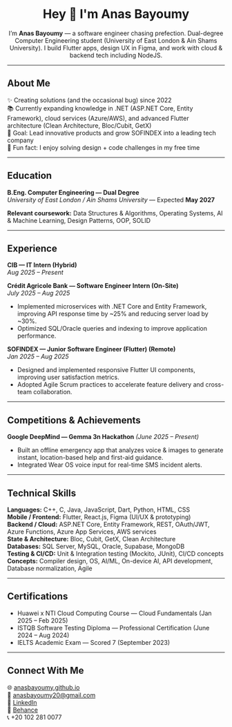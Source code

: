 <h1 align="center">Hey 👋 I'm Anas Bayoumy</h1>

<p align="center">
I’m <strong>Anas Bayoumy</strong> — a software engineer chasing prefection.  
Dual-degree Computer Engineering student (University of East London & Ain Shams University).  
I build Flutter apps, design UX in Figma, and work with cloud & backend tech including NodeJS.
</p>

---

## About Me

✨ Creating solutions (and the occasional bug) since 2022  
📚 Currently expanding knowledge in .NET (ASP.NET Core, Entity Framework), cloud services (Azure/AWS), and advanced Flutter architecture (Clean Architecture, Bloc/Cubit, GetX)  
🎯 Goal: Lead innovative products and grow SOFINDEX into a leading tech company  
🎲 Fun fact: I enjoy solving design + code challenges in my free time

---

## Education

**B.Eng. Computer Engineering — Dual Degree**  
*University of East London / Ain Shams University* — Expected **May 2027**

**Relevant coursework:** Data Structures & Algorithms, Operating Systems, AI & Machine Learning, Design Patterns, OOP, SOLID

---

## Experience



**CIB — IT Intern (Hybrid)**  
*Aug 2025 – Present*  
  
**Crédit Agricole Bank — Software Engineer Intern (On-Site)**  
*July 2025 – Aug 2025*  
- Implemented microservices with .NET Core and Entity Framework, improving API response time by ~25% and reducing server load by ~30%.  
- Optimized SQL/Oracle queries and indexing to improve application performance.

**SOFINDEX — Junior Software Engineer (Flutter) (Remote)**  
*Jan 2025 – Aug 2025*  
- Designed and implemented responsive Flutter UI components, improving user satisfaction metrics.  
- Adopted Agile Scrum practices to accelerate feature delivery and cross-team collaboration.

---

## Competitions & Achievements

**Google DeepMind — Gemma 3n Hackathon** *(June 2025 – Present)*  
- Built an offline emergency app that analyzes voice & images to generate instant, location-based help and first-aid guidance.  
- Integrated Wear OS voice input for real-time SMS incident alerts.

---

## Technical Skills

**Languages:** C++, C, Java, JavaScript, Dart, Python, HTML, CSS  
**Mobile / Frontend:** Flutter, React.js, Figma (UI/UX & prototyping)  
**Backend / Cloud:** ASP.NET Core, Entity Framework, REST, OAuth/JWT, Azure Functions, Azure App Services, AWS services  
**State & Architecture:** Bloc, Cubit, GetX, Clean Architecture  
**Databases:** SQL Server, MySQL, Oracle, Supabase, MongoDB  
**Testing & CI/CD:** Unit & Integration testing (Mockito, JUnit), CI/CD concepts  
**Concepts:** Compiler design, OS, AI/ML, On-device AI, API development, Database normalization, Agile


---

## Certifications

- Huawei x NTI Cloud Computing Course — Cloud Fundamentals (Jan 2025 – Feb 2025)  
- ISTQB Software Testing Diploma — Professional Certification (June 2024 – Aug 2024)  
- IELTS Academic Exam — Scored 7 (September 2023)

---

## Connect With Me

🌐 [anasbayoumy.github.io](https://anasbayoumy.github.io/)  
📧 [anasbayoumy20@gmail.com](mailto:anasbayoumy20@gmail.com)  
💼 [LinkedIn](https://www.linkedin.com/in/anasbayoumy)  
🎨 [Behance](https://www.behance.net/anasbayoumy)  
📞 +20 102 281 0077
